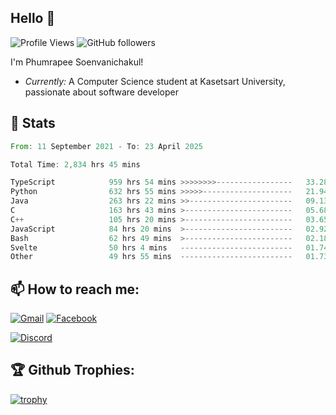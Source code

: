 
<h2>Hello 👋</h2> 

![Profile Views](https://komarev.com/ghpvc/?username=Homiez09&label=Profile%20views&color=0e75b6&style=flat)
![GitHub followers](https://img.shields.io/github/followers/HomieZ09.svg?style=social&label=Follow)


I'm Phumrapee Soenvanichakul!

- <i>Currently:</i> A Computer Science student at Kasetsart University, passionate about software developer

<h2>👀 Stats</h2>

<!--START_SECTION:waka-->

```rust
From: 11 September 2021 - To: 23 April 2025

Total Time: 2,834 hrs 45 mins

TypeScript            959 hrs 54 mins >>>>>>>>-----------------   33.28 %
Python                632 hrs 55 mins >>>>>--------------------   21.94 %
Java                  263 hrs 22 mins >>-----------------------   09.13 %
C                     163 hrs 43 mins >------------------------   05.68 %
C++                   105 hrs 20 mins >------------------------   03.65 %
JavaScript            84 hrs 20 mins  >------------------------   02.92 %
Bash                  62 hrs 49 mins  >------------------------   02.18 %
Svelte                50 hrs 4 mins   -------------------------   01.74 %
Other                 49 hrs 55 mins  -------------------------   01.73 %
```

<!--END_SECTION:waka-->

<h2>📫 How to reach me:</h2>

<a href="mailto:phumrapeesoen1@gmail.com">![Gmail](https://img.shields.io/badge/Gmail-D14836?style=for-the-badge&logo=gmail&logoColor=white)</a> 
<a href="https://web.facebook.com/phumrapee.soenvanichakul.3/">![Facebook](https://img.shields.io/badge/Facebook-4267B2?style=for-the-badge&logo=facebook&logoColor=white)</a>

<a href="https://discord.gg/EWnAEUtFVm">![Discord](https://discord.c99.nl/widget/theme-1/297740667784921089.png)</a> 

<h2>🏆 Github Trophies:</h2>

[![trophy](https://github-profile-trophy.vercel.app/?username=Homiez09&theme=discord&row=1)](https://github.com/ryo-ma/github-profile-trophy)
